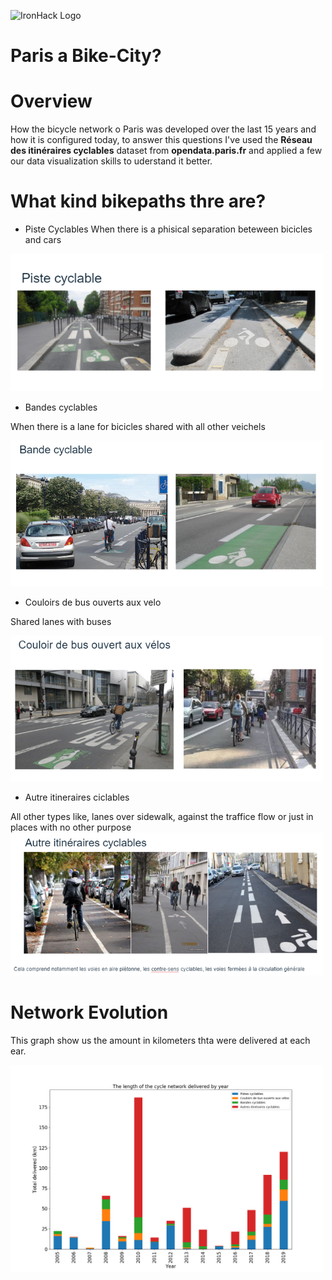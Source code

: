 ![IronHack Logo](https://s3-eu-west-1.amazonaws.com/ih-materials/uploads/upload_d5c5793015fec3be28a63c4fa3dd4d55.png)

# Paris a Bike-City?

# Overview

How the bicycle network o Paris was developed over the last 15 years and how it is configured today, to answer this questions I've used the **Réseau des itinéraires cyclables** dataset from **opendata.paris.fr** and applied a few our data visualization skills to uderstand it better.
	
# What kind bikepaths thre are?

 * Piste Cyclables
 When there is a phisical separation beteween bicicles and cars
 
<img src="./images/pist_cyclale.PNG" alt="piste" width="500"/>

* Bandes cyclables

When there is a lane for bicicles shared with all other veichels

<img src="./images/ciclofaixa.PNG" alt="ciclofaixa" width="500"/>

* Couloirs de bus ouverts aux velo

Shared lanes with buses

<img src="./images/colour_bus.PNG" alt="colour_bus" width="500"/>

* Autre itineraires ciclables

All other types like, lanes over sidewalk, against the traffice flow or just in places with no other purpose
<img src="./images/outros.PNG" alt="outros" width="500"/>


# Network Evolution

This graph show us the amount in kilometers thta were delivered at each ear.

<img src="./images/Total_bras.png" alt="colour_bus" width="500"/>



